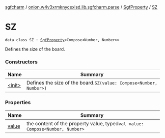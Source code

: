 [sgfcharm](../../../index.md) / [onion.w4v3xrmknycexlsd.lib.sgfcharm.parse](../../index.md) / [SgfProperty](../index.md) / [SZ](./index.md)

# SZ

`data class SZ : `[`SgfProperty`](../index.md)`<Compose<Number, Number>>`

Defines the size of the board.

### Constructors

| Name | Summary |
|---|---|
| [&lt;init&gt;](-init-.md) | Defines the size of the board.`SZ(value: Compose<Number, Number>)` |

### Properties

| Name | Summary |
|---|---|
| [value](value.md) | the content of the property value, typed`val value: Compose<Number, Number>` |
